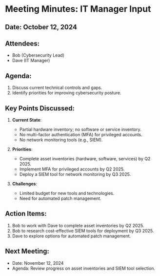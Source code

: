 # Meeting Minutes: IT Manager Input

## Date: October 12, 2024  
## Attendees:  
- Bob (Cybersecurity Lead)  
- Dave (IT Manager)  

## Agenda:  
1. Discuss current technical controls and gaps.  
2. Identify priorities for improving cybersecurity posture.  

## Key Points Discussed:  
1. **Current State**:  
   - Partial hardware inventory; no software or service inventory.  
   - No multi-factor authentication (MFA) for privileged accounts.  
   - No network monitoring tools (e.g., SIEM).  

2. **Priorities**:  
   - Complete asset inventories (hardware, software, services) by Q2 2025.  
   - Implement MFA for privileged accounts by Q2 2025.  
   - Deploy a SIEM tool for network monitoring by Q3 2025.  

3. **Challenges**:  
   - Limited budget for new tools and technologies.  
   - Need for automated patch management.  

## Action Items:  
1. Bob to work with Dave to complete asset inventories by Q2 2025.  
2. Bob to research cost-effective SIEM tools for deployment by Q3 2025.  
3. Dave to explore options for automated patch management.  

## Next Meeting:  
- Date: November 12, 2024  
- Agenda: Review progress on asset inventories and SIEM tool selection.  

